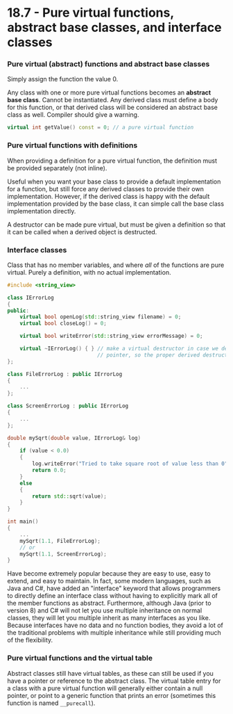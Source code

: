 # 18.7 - Pure virtual functions, abstract base classes, and interface classes

### Pure virtual (abstract) functions and abstract base classes
Simply assign the function the value 0.

Any class with one or more pure virtual functions becomes an **abstract base class**.
Cannot be instantiated. Any derived class must define a body for this function, or that
derived class will be considered an abstract base class as well. Compiler should give a
warning.

```c++
virtual int getValue() const = 0; // a pure virtual function
```

### Pure virtual functions with definitions
When providing a definition for a pure virtual function, the definition must be provided
separately (not inline).

Useful when you want your base class to provide a default implementation for a function,
but still force any derived classes to provide their own implementation. However, if the
derived class is happy with the default implementation provided by the base class, it can
simple call the base class implementation directly.

A destructor can be made pure virtual, but must be given a definition so that it can be
called when a derived object is destructed.

### Interface classes
Class that has no member variables, and where *all* of the functions are pure virtual.
Purely a definition, with no actual implementation.

```c++
#include <string_view>

class IErrorLog
{
public:
    virtual bool openLog(std::string_view filename) = 0;
    virtual bool closeLog() = 0;

    virtual bool writeError(std::string_view errorMessage) = 0;

    virtual ~IErrorLog() { } // make a virtual destructor in case we delete an IErrorLog
                             // pointer, so the proper derived destructor is called
};

class FileErrorLog : public IErrorLog
{
    ...
};

class ScreenErrorLog : public IErrorLog
{
    ...
};

double mySqrt(double value, IErrorLog& log)
{
    if (value < 0.0)
    {
        log.writeError("Tried to take square root of value less than 0");
        return 0.0;
    }
    else
    {
        return std::sqrt(value);
    }
}

int main()
{
    ...
    mySqrt(1.1, FileErrorLog);
    // or
    mySqrt(1.1, ScreenErrorLog);
}
```

Have become extremely popular because they are easy to use, easy to extend, and easy to
maintain. In fact, some modern languages, such as Java and C#, have added an "interface"
keyword that allows programmers to directly define an interface class without having to
explicitly mark all of the member functions as abstract. Furthermore, although Java (prior
to version 8) and C# will not let you use multiple inheritance on normal classes, they
will let you multiple inherit as many interfaces as you like. Because interfaces have no
data and no function bodies, they avoid a lot of the traditional problems with multiple
inheritance while still providing much of the flexibility.

### Pure virtual functions and the virtual table
Abstract classes still have virtual tables, as these can still be used if you have a
pointer or reference to the abstract class. The virtual table entry for a class with a
pure virtual function will generally either contain a null pointer, or point to a generic
function that prints an error (sometimes this function is named `__purecall`).
